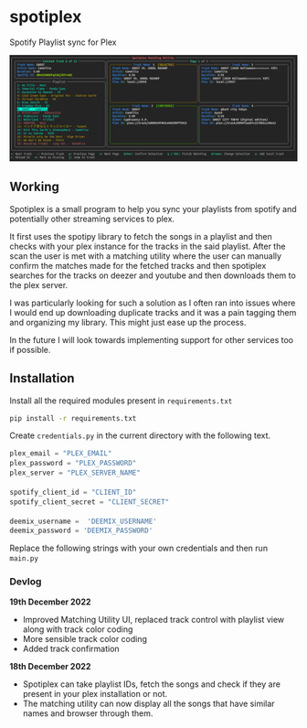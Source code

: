 # spotiplex
Spotify Playlist sync for Plex

![Matching Utility](docs/img/matching_util.png)

## Working

Spotiplex is a small program to help you sync your playlists from spotify and potentially other streaming services to plex.

It first uses the spotipy library to fetch the songs in a playlist and then checks with your plex instance for the tracks in the said playlist. After the scan the user is met with a matching utility where the user can manually confirm the matches made for the fetched tracks and then spotiplex searches for the tracks on deezer and youtube and then downloads them to the plex server. 

I was particularly looking for such a solution as I often ran into issues where I would end up downloading duplicate tracks and it was a pain tagging them and organizing my library. This might just ease up the process.

In the future I will look towards implementing support for other services too if possible.

## Installation

Install all the required modules present in `requirements.txt`

```sh
pip install -r requirements.txt
```

Create `credentials.py` in the current directory with the following text.

```py
plex_email = "PLEX_EMAIL"
plex_password = "PLEX_PASSWORD"
plex_server = "PLEX_SERVER_NAME"

spotify_client_id = "CLIENT_ID"
spotify_client_secret = "CLIENT_SECRET"

deemix_username =  'DEEMIX_USERNAME'
deemix_password = 'DEEMIX_PASSWORD'
```

Replace the following strings with your own credentials and then run `main.py`

### Devlog

**19th December 2022**
- Improved Matching Utility UI, replaced track control with playlist view along with track color coding
- More sensible track color coding
- Added track confirmation


**18th December 2022** 
- Spotiplex can take playlist IDs, fetch the songs and check if they are present in your plex installation or not.
- The matching utility can now display all the songs that have similar names and browser through them.